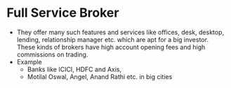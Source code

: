 # Full Service Broker

- They offer many such features and services like offices, desk, desktop, lending, relationship manager etc. which are apt for a big investor. These kinds of brokers have high account opening fees and high commissions on trading.
- Example
  - Banks like ICICI, HDFC and Axis,
  - Motilal Oswal, Angel, Anand Rathi etc. in big cities
